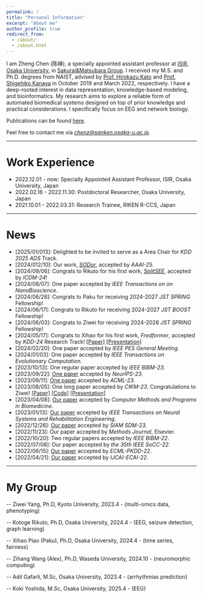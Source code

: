 ```yaml
---
permalink: /
title: "Personal Information"
excerpt: "About me"
author_profile: true
redirect_from: 
  - /about/
  - /about.html
---
```


I am Zheng Chen (陈峥), a specially appointed assistant professor at [ISIR, Osaka University](https://www.sanken.osaka-u.ac.jp/en/), in [Sakurai&Matsubara Group](https://www.dm.sanken.osaka-u.ac.jp).
I received my M.S. and Ph.D. degrees from NAIST, advised by [Prof. Hirokazu Kato](https://scholar.google.co.jp/citations?user=zlyaC60AAAAJ) and [Prof. Shigehiko Kanaya](https://scholar.google.co.jp/citations?hl=zh-CN&user=4Onx7zgAAAAJ) in October 2019 and March 2022, respectively. 
I have a deep-rooted interest in data representation, knowledge-based modeling, and bioinformatics. My research aims to explore a reliable form of automated biomedical systems designed on top of prior knowledge and practical considerations. I specifically focus on EEG and network biology.


Publications can be found [here](https://scholar.google.com/citations?user=571LAh4AAAAJ&hl=en).

Feel free to contact me via *chenz@sanken.osaka-u.ac.jp*.

****

Work Experience
======

* 2022.12.01 - now: Specially Appointed Assistant Professor, ISIR, Osaka University, Japan
* 2022.02.16 - 2022.11.30: Postdoctoral Researcher, Osaka University, Japan
* 2021.10.01 - 2022.03.31: Research Trainee, RIKEN R-CCS, Japan

****

News
======


* \[2025/01/013\]: Delighted to be invited to serve as a Area Chair for _KDD 2025 ADS_ Track.
* \[2024/012/10\]: Our work, [_SODor_](https://arxiv.org/abs/2412.15598), accepted by _AAAI-25_.
* \[2024/09/06\]: Congrats to Rikuto for his first work, [_SplitSEE_](https://arxiv.org/abs/2410.11200), accepted by _ICDM-24_!
* \[2024/08/07\]: One paper accepted by _IEEE Transactions on on NanoBioscience_.
* \[2024/06/28\]: Congrats to Paku for receiving 2024-2027 _JST SPRING_ Fellowship!
* \[2024/06/17\]: Congrats to Rikuto for receiving 2024-2027 _JST BOOST_ Fellowship!
* \[2024/06/03\]: Congrats to Ziwei for receiving 2024-2026 _JST SPRING_ Fellowship!
* \[2024/05/17\]: Congrats to Xihao for his first work, _Fredformer_, accepted by _KDD-24_ Research Track! [[Paper]](https://arxiv.org/abs/2406.09009) [[Presentation]](https://youtu.be/e_reRIr0lCA)
* \[2024/02/20\]: One paper accepted by _IEEE PES General Meeting_.
* \[2024/01/03\]: One paper accepted by _IEEE Transactions on Evolutionary Computation_.
* \[2023/10/13\]: One regular paper accepted by _IEEE BIBM-23_.
* \[2023/09/22\]: [One paper](https://proceedings.neurips.cc/paper_files/paper/2023/hash/b3e866c228f8f4ea18021ae63aea5453-Abstract-Conference.html) accepted by _NeurIPS-23_.
* \[2023/09/11\]: [One paper](https://arxiv.org/abs/2401.10843) accepted by _ACML-23_. 
* \[2023/08/05\]: One long paper accepted by _CIKM-23_. Congratulations to Ziwei! [[Paper]](https://dl.acm.org/doi/10.1145/3583780.3614970) [[Code]](https://github.com/yangziwei96/MoCLIM) [[Presentation]](https://youtu.be/26uYBmsyiLM)
* \[2023/04/08\]: [Our paper](https://www.sciencedirect.com/science/article/pii/S0169260723002080?dgcid=author) accepted by _Computer Methods and Programs in Biomedicine_.
* \[2023/01/13\]: [Our paper](https://ieeexplore.ieee.org/abstract/document/10041186) accepted by _IEEE Transactions on Neural Systems and Rehabilitation Engineering_.
* \[2022/12/26\]: [Our paper](https://epubs.siam.org/doi/abs/10.1137/1.9781611977653.ch38) accepted by _SIAM SDM-23_.
* \[2022/11/23\]: Our paper accepted by _Methods Journal_, Elsevier. 
* \[2022/10/20\]: Two regular papers accepted by _IEEE BIBM-22_.
* \[2022/07/08\]: Our paper accepted by _the 35th IEEE SoCC-22_.
* \[2022/06/15\]: [Our paper](https://arxiv.org/abs/2206.10801)  accepted by _ECML-PKDD-22_.
* \[2022/04/21\]: [Our paper](https://arxiv.org/abs/2204.09840) accepted by _IJCAI-ECAI-22_.


****

My Group
======
-- Ziwei Yang, Ph.D, Kyoto University, 2023.4 - (multi-omics data, phenotyping)

-- Kotoge Rikuto, Ph.D, Osaka University, 2024.4 - (EEG, seizure detection, graph learning)

-- Xihao Piao (Paku), Ph.D, Osaka University, 2024.4 - (time series, fairness)

-- Zihang Wang (Alex), Ph.D, Waseda University, 2024.10 - (neuromorphic computing)

-- Adil Gafarli, M.Sc, Osaka University, 2023.4 - (arrhythmias prediction)

-- Koki Yoshida, M.Sc, Osaka University, 2025.4 - (EEG)


